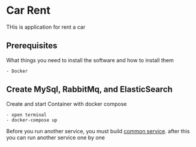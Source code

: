 # Car Rent
THis is application for rent a car

## Prerequisites
What things you need to install the software and how to install them

```
- Docker
```

## Create MySql, RabbitMq, and ElasticSearch
Create and start Container with docker compose
 ```
- open terminal
- docker-compose up
```
Before you run another service, you must build [common service](https://github.com/RDivary/car-rent/tree/master/common-service). after this you can run another service one by one